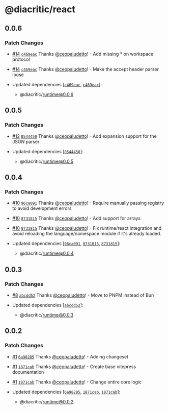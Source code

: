 # @diacritic/react

## 0.0.6

### Patch Changes

- [#14](https://github.com/ceopaludetto/diacritic/pull/14) [`c469eac`](https://github.com/ceopaludetto/diacritic/commit/c469eaca7d2f4487f068a2f4df0218218903a676) Thanks [@ceopaludetto](https://github.com/ceopaludetto)! - Add missing \* on workspace protocol

- [#14](https://github.com/ceopaludetto/diacritic/pull/14) [`c469eac`](https://github.com/ceopaludetto/diacritic/commit/c469eaca7d2f4487f068a2f4df0218218903a676) Thanks [@ceopaludetto](https://github.com/ceopaludetto)! - Make the accept header parser loose

- Updated dependencies [[`c469eac`](https://github.com/ceopaludetto/diacritic/commit/c469eaca7d2f4487f068a2f4df0218218903a676), [`c469eac`](https://github.com/ceopaludetto/diacritic/commit/c469eaca7d2f4487f068a2f4df0218218903a676)]:
  - @diacritic/runtime@0.0.6

## 0.0.5

### Patch Changes

- [#12](https://github.com/ceopaludetto/diacritic/pull/12) [`8544450`](https://github.com/ceopaludetto/diacritic/commit/8544450dd10f8b46c8e231a232c38ca49d3ac70d) Thanks [@ceopaludetto](https://github.com/ceopaludetto)! - Add expansion support for the JSON parser

- Updated dependencies [[`8544450`](https://github.com/ceopaludetto/diacritic/commit/8544450dd10f8b46c8e231a232c38ca49d3ac70d)]:
  - @diacritic/runtime@0.0.5

## 0.0.4

### Patch Changes

- [#10](https://github.com/ceopaludetto/diacritic/pull/10) [`96ca091`](https://github.com/ceopaludetto/diacritic/commit/96ca091204d2a9412005ed84b71b6f450339dd29) Thanks [@ceopaludetto](https://github.com/ceopaludetto)! - Require manually passing registry to avoid development errors

- [#10](https://github.com/ceopaludetto/diacritic/pull/10) [`8731815`](https://github.com/ceopaludetto/diacritic/commit/87318153375f0d0d139f93e1296d842cfd5255f4) Thanks [@ceopaludetto](https://github.com/ceopaludetto)! - Add support for arrays

- [#10](https://github.com/ceopaludetto/diacritic/pull/10) [`8731815`](https://github.com/ceopaludetto/diacritic/commit/87318153375f0d0d139f93e1296d842cfd5255f4) Thanks [@ceopaludetto](https://github.com/ceopaludetto)! - Fix runtime/react integration and avoid reloading the language/namespace module if it's already loaded.

- Updated dependencies [[`96ca091`](https://github.com/ceopaludetto/diacritic/commit/96ca091204d2a9412005ed84b71b6f450339dd29), [`8731815`](https://github.com/ceopaludetto/diacritic/commit/87318153375f0d0d139f93e1296d842cfd5255f4), [`8731815`](https://github.com/ceopaludetto/diacritic/commit/87318153375f0d0d139f93e1296d842cfd5255f4)]:
  - @diacritic/runtime@0.0.4

## 0.0.3

### Patch Changes

- [#8](https://github.com/ceopaludetto/diacritic/pull/8) [`abcdd52`](https://github.com/ceopaludetto/diacritic/commit/abcdd5227aaeaa9dddf696019f4aaa772ec01c70) Thanks [@ceopaludetto](https://github.com/ceopaludetto)! - Move to PNPM instead of Bun

- Updated dependencies [[`abcdd52`](https://github.com/ceopaludetto/diacritic/commit/abcdd5227aaeaa9dddf696019f4aaa772ec01c70)]:
  - @diacritic/runtime@0.0.3

## 0.0.2

### Patch Changes

- [#1](https://github.com/ceopaludetto/diacritic/pull/1) [`6a98285`](https://github.com/ceopaludetto/diacritic/commit/6a98285f111207ae8e4af9e608161f8ce8bb9980) Thanks [@ceopaludetto](https://github.com/ceopaludetto)! - Adding changeset

- [#1](https://github.com/ceopaludetto/diacritic/pull/1) [`1871cab`](https://github.com/ceopaludetto/diacritic/commit/1871cab5d67d9efb81b1f632148c60e3c01f38c0) Thanks [@ceopaludetto](https://github.com/ceopaludetto)! - Create base vitepress documentation

- [#1](https://github.com/ceopaludetto/diacritic/pull/1) [`1871cab`](https://github.com/ceopaludetto/diacritic/commit/1871cab5d67d9efb81b1f632148c60e3c01f38c0) Thanks [@ceopaludetto](https://github.com/ceopaludetto)! - Change entire core logic

- Updated dependencies [[`6a98285`](https://github.com/ceopaludetto/diacritic/commit/6a98285f111207ae8e4af9e608161f8ce8bb9980), [`1871cab`](https://github.com/ceopaludetto/diacritic/commit/1871cab5d67d9efb81b1f632148c60e3c01f38c0), [`1871cab`](https://github.com/ceopaludetto/diacritic/commit/1871cab5d67d9efb81b1f632148c60e3c01f38c0)]:
  - @diacritic/runtime@0.0.2
